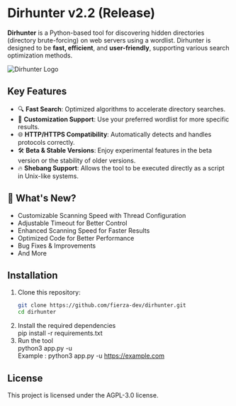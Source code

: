 # Dirhunter v2.2 (Release)

**Dirhunter** is a Python-based tool for discovering hidden directories (directory brute-forcing) on web servers using a wordlist. Dirhunter is designed to be **fast, efficient**, and **user-friendly**, supporting various search optimization methods.

![Dirhunter Logo](https://i.ibb.co.com/c1tD6fz/Screenshot-From-2025-01-26-03-01-05.png)

## Key Features  
- 🔍 **Fast Search**: Optimized algorithms to accelerate directory searches.  
- 🧰 **Customization Support**: Use your preferred wordlist for more specific results.    
- 🌐 **HTTP/HTTPS Compatibility**: Automatically detects and handles protocols correctly.  
- 🛠️ **Beta & Stable Versions**: Enjoy experimental features in the beta version or the stability of older versions.
- 🔥 **Shebang Support**: Allows the tool to be executed directly as a script in Unix-like systems.

## 🚀 What's New?
- Customizable Scanning Speed with Thread Configuration
- Adjustable Timeout for Better Control
- Enhanced Scanning Speed for Faster Results
- Optimized Code for Better Performance
- Bug Fixes & Improvements
- And More

## Installation  
1. Clone this repository:  
   ```bash
   git clone https://github.com/fierza-dev/dirhunter.git
   cd dirhunter
2. Install the required dependencies <br>
   pip install -r requirements.txt
4. Run the tool <br>
   python3 app.py -u <target-url> <br>
   Example : python3 app.py -u https://example.com

## License
This project is licensed under the AGPL-3.0 license.

